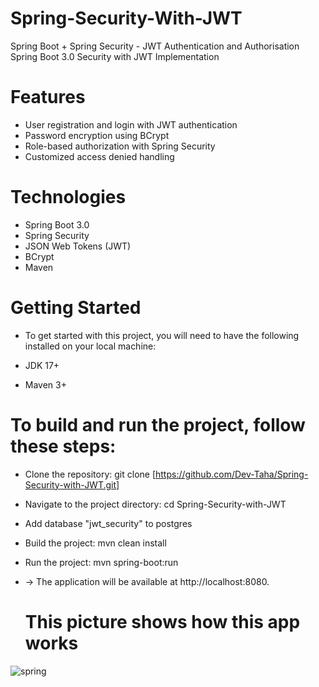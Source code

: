 # Spring-Security-With-JWT
Spring Boot + Spring Security - JWT Authentication and Authorisation
Spring Boot 3.0 Security with JWT Implementation

# Features
* User registration and login with JWT authentication
* Password encryption using BCrypt
* Role-based authorization with Spring Security
* Customized access denied handling

# Technologies
* Spring Boot 3.0
* Spring Security
* JSON Web Tokens (JWT)
* BCrypt
* Maven

# Getting Started
* To get started with this project, you will need to have the following installed on your local machine:

* JDK 17+
* Maven 3+

# To build and run the project, follow these steps:

* Clone the repository: git clone [https://github.com/Dev-Taha/Spring-Security-with-JWT.git]
* Navigate to the project directory: cd Spring-Security-with-JWT
* Add database "jwt_security" to postgres
* Build the project: mvn clean install
* Run the project: mvn spring-boot:run
* -> The application will be available at http://localhost:8080.

  # This picture shows how this app works
  
![spring](https://github.com/Dev-Taha/Spring-Security-with-JWT/assets/85808835/ad7780bb-e22a-40ea-b4b4-8114c39f95d7)
